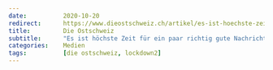 ```yaml
---
date:          2020-10-20
redirect:      https://www.dieostschweiz.ch/artikel/es-ist-hoechste-zeit-fuer-ein-paar-richtig-gute-nachrichten-AWxpnzk
title:         Die Ostschweiz
subtitle:      "Es ist höchste Zeit für ein paar richtig gute Nachrichten"
categories:    Medien
tags:          [die ostschweiz, lockdown2]
---
```

